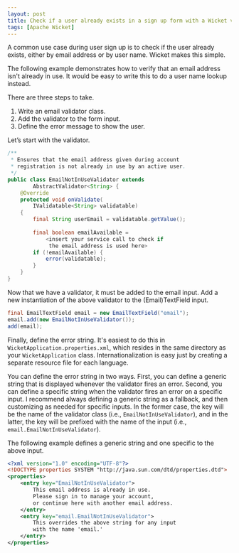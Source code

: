 ```yaml
---
layout: post
title: Check if a user already exists in a sign up form with a Wicket validator
tags: [Apache Wicket]
---
```


A common use case during user sign up is to check if the user already exists, either by email address or by user name. Wicket makes this simple.

The following example demonstrates how to verify that an email address isn't already in use. It would be easy to write this to do a user name lookup instead.

There are three steps to take.

1. Write an email validator class.
2. Add the validator to the form input.
3. Define the error message to show the user.

Let’s start with the validator.

```java
/**
 * Ensures that the email address given during account
 * registration is not already in use by an active user.
 */
public class EmailNotInUseValidator extends
        AbstractValidator<String> {
    @Override
    protected void onValidate(
        IValidatable<String> validatable)
    {
        final String userEmail = validatable.getValue();
 
        final boolean emailAvailable =
            <insert your service call to check if
             the email address is used here>
        if (!emailAvailable) {
            error(validatable);
        }
    }
}
```

Now that we have a validator, it must be added to the email input. Add a new instantiation of the above validator to the (Email)TextField input.

```java
final EmailTextField email = new EmailTextField("email");
email.add(new EmailNotInUseValidator());
add(email);
```

Finally, define the error string. It's easiest to do this in `WicketApplication.properties.xml`, which resides in the same directory as your `WicketApplication` class. Internationalization is easy just by creating a separate resource file for each language.

You can define the error string in two ways. First, you can define a generic string that is displayed whenever the validator fires an error. Second, you can define a specific string when the validator fires an error on a specific input. I recommend always defining a generic string as a fallback, and then customizing as needed for specific inputs. In the former case, the key will be the name of the validator class (i.e., `EmailNotInUseValidator`), and in the latter, the key will be prefixed with the name of the input (i.e., `email.EmailNotInUseValidator`).

The following example defines a generic string and one specific to the above input.

```xml
<?xml version="1.0" encoding="UTF-8"?>
<!DOCTYPE properties SYSTEM "http://java.sun.com/dtd/properties.dtd">
<properties>
    <entry key="EmailNotInUseValidator">
        This email address is already in use.
        Please sign in to manage your account,
        or continue here with another email address.
    </entry>
    <entry key="email.EmailNotInUseValidator">
        This overrides the above string for any input
        with the name 'email.'
    </entry>
</properties>
```
